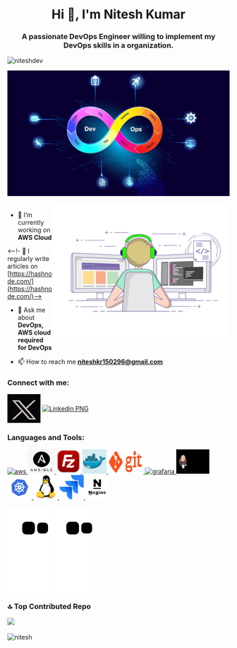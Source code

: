 <h1 align="center">Hi 👋, I'm Nitesh Kumar</h1>
<h3 align="center">A passionate DevOps Engineer willing to implement my DevOps skills in a organization.</h3>

<p align="left"> <img src="" alt="niteshdev" /> </p>

<img src="https://github.com/niteshkr150296/mydashboard/blob/master/blogbranding.png" alt="BlogBranding" />
 
<br>
<br>

<img align="right" alt="Coding" width="400" src="https://raw.githubusercontent.com/devSouvik/devSouvik/master/gif3.gif">


- 🔭 I’m currently working on **AWS Cloud**

<--!- 📝 I regularly write articles on [https://hashnode.com/](https://hashnode.com/)-->

- 💬 Ask me about **DevOps, AWS cloud required for DevOps**

- 📫 How to reach me **niteshkr150296@gmail.com**

<h3 align="left">Connect with me:</h3>
<p align="left">
<a href="https://twitter.com/nitesh0158" target="blank"><img align="center" src="https://github.com/niteshkr150296/mydashboard/blob/master/x%20logo.gif" alt="nitesh kumar" height="65" width="75" /></a>
<a href="https://github.com/niteshkr150296/mydashboard/blob/master/372102050_LINKEDIN_ICON_TRANSPARENT_1080.gif" target="blank"><img align="center" src="https://www.linkedin.com/in/niteshkr150296?utm_source=share&utm_campaign=share_via&utm_content=profile&utm_medium=android_app" alt="Linkedin PNG" height="55" width="50" /></a>
</p>

<h3 align="left">Languages and Tools:</h3>
<p align="left"> <a href="https://aws.amazon.com" target="_blank">
    <img src="https://github.com/niteshkr150296/mydashboard/blob/master/aws.gif" alt="aws" width="60" height="55"/>
</a> <a href="https://docs.ansible.com/ansible/latest/getting_started/index.html" target="_blank" rel="noreferrer"> <img src="https://github.com/niteshkr150296/mydashboard/blob/master/ansible.png" alt="azure" width="60" height="55"/> </a> <a href="https://wiki.filezilla-project.org/Documentation" target="_blank" rel="noreferrer"> <img src="https://github.com/niteshkr150296/mydashboard/blob/master/filezilla-logo.png" alt="bash" width="55" height="55"/> </a> <a href="https://www.docker.com/" target="_blank" rel="noreferrer"> <img src="https://github.com/niteshkr150296/mydashboard/blob/master/docker%20gif.gif" alt="docker" width="55" height="55"/> </a> <a href="https://git-scm.com/" target="_blank" rel="noreferrer"> <img src="https://github.com/niteshkr150296/mydashboard/blob/master/git.gif" alt="git" width="80" height="55"/> </a> <a href="https://grafana.com" target="_blank" rel="noreferrer"> <img src="https://www.vectorlogo.zone/logos/grafana/grafana-icon.svg" alt="grafana" width="55" height="65"/> </a> <a href="https://www.jenkins.io" target="_blank" rel="noreferrer"> <img src="https://github.com/niteshkr150296/mydashboard/blob/master/jenkins.gif" alt="jenkins" width="75" height="55"/> </a> <a href="https://kubernetes.io" target="_blank" rel="noreferrer"> <img src="https://github.com/niteshkr150296/mydashboard/blob/master/kuber.gif" alt="kubernetes" width="55" height="55"/> </a> <a href="https://www.linux.org/" target="_blank" rel="noreferrer"> <img src="https://raw.githubusercontent.com/devicons/devicon/master/icons/linux/linux-original.svg" alt="linux" width="55" height="55"/> </a> <a href="https://www.atlassian.com/software/jira" target="_blank" >
    <img src="https://github.com/niteshkr150296/mydashboard/blob/master/JIRA.png" height="55" />
  </a> <a href="https://www.nagios.com/nagios2024/?creative=680167062872&keyword=nagios&matchtype=b&network=g&device=c&utm_agid=159034579641&creative=680167062872&device=c&placement=&utm_term=nagios&utm_campaign=&utm_source=google-ads&utm_medium=ppc&hsa_acc=6435916521&hsa_cam=20762237959&hsa_grp=159034579641&hsa_ad=680167062872&hsa_src=g&hsa_tgt=kwd-46496522&hsa_kw=nagios&hsa_mt=b&hsa_net=adwords&hsa_ver=3&gad_source=1&gclid=CjwKCAjw7NmzBhBLEiwAxrHQ-YTG_koEQynfnNX5UCYdcciRIAO5JsOUZpkGinMlK8tQ_YeRVws3WRoC0V0QAvD_BwE" target="_blank" >
    <img src="https://github.com/niteshkr150296/mydashboard/blob/master/nagios.png" height="55" />
  </a></p>

<p><img align="left" src="https://github.com/niteshkr150296/mydashboard/blob/master/github-contribution-grid-snake.svg" alt="nitesh" /></p>

<p>&nbsp;<img align="center" src="https://github.com/niteshkr150296/mydashboard/blob/master/github-contribution-grid-snake.svg" alt="nitesh" /></p>

### 🔝 Top Contributed Repo
![](https://github-contributor-stats.vercel.app/api?username=niteshkr150296&limit=5&theme=flat&combine_all_yearly_contributions=true)

<p><img align="center" src="https://github-readme-streak-stats.herokuapp.com/?user=niteshkr150296&" alt="nitesh" /></p>

